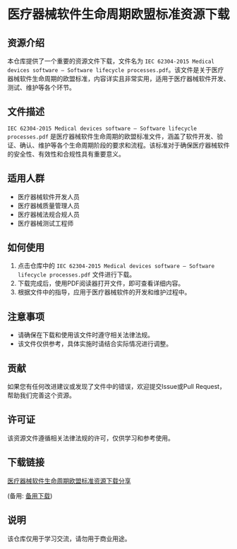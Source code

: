 # 医疗器械软件生命周期欧盟标准资源下载

## 资源介绍

本仓库提供了一个重要的资源文件下载，文件名为 `IEC 62304-2015 Medical devices software – Software lifecycle processes.pdf`。该文件是关于医疗器械软件生命周期的欧盟标准，内容详实且非常实用，适用于医疗器械软件开发、测试、维护等各个环节。

## 文件描述

`IEC 62304-2015 Medical devices software – Software lifecycle processes.pdf` 是医疗器械软件生命周期的欧盟标准文件，涵盖了软件开发、验证、确认、维护等各个生命周期阶段的要求和流程。该标准对于确保医疗器械软件的安全性、有效性和合规性具有重要意义。

## 适用人群

- 医疗器械软件开发人员
- 医疗器械质量管理人员
- 医疗器械法规合规人员
- 医疗器械测试工程师

## 如何使用

1. 点击仓库中的 `IEC 62304-2015 Medical devices software – Software lifecycle processes.pdf` 文件进行下载。
2. 下载完成后，使用PDF阅读器打开文件，即可查看详细内容。
3. 根据文件中的指导，应用于医疗器械软件的开发和维护过程中。

## 注意事项

- 请确保在下载和使用该文件时遵守相关法律法规。
- 该文件仅供参考，具体实施时请结合实际情况进行调整。

## 贡献

如果您有任何改进建议或发现了文件中的错误，欢迎提交Issue或Pull Request，帮助我们完善这个资源。

## 许可证

该资源文件遵循相关法律法规的许可，仅供学习和参考使用。

## 下载链接
[医疗器械软件生命周期欧盟标准资源下载分享](https://pan.quark.cn/s/73189bde0680) 

(备用: [备用下载](https://pan.baidu.com/s/1nyn5ekLife5W5aehsZgEbg?pwd=1234))

## 说明

该仓库仅用于学习交流，请勿用于商业用途。
